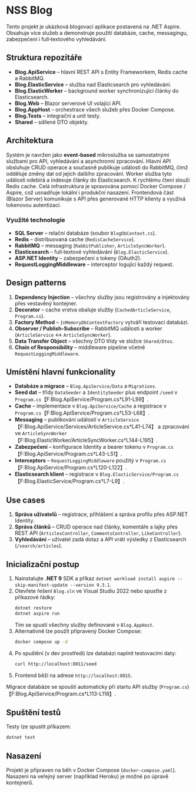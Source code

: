 ﻿# NSS Blog

Tento projekt je ukázková blogovací aplikace postavená na .NET Aspire. Obsahuje více služeb a demonstruje použití databáze, cache, messagingu, zabezpečení i full‑textového vyhledávání.

## Struktura repozitáře

- **Blog.ApiService** – hlavní REST API s Entity Frameworkem, Redis cache a RabbitMQ.
- **Blog.ElasticService** – služba nad Elasticsearch pro vyhledávání.
- **Blog.ElasticWorker** – background worker synchronizující články do Elasticsearch.
- **Blog.Web** – Blazor serverové UI volající API.
- **Blog.AppHost** – orchestrace všech služeb přes Docker Compose.
- **Blog.Tests** – integrační a unit testy.
- **Shared** – sdílené DTO objekty.

## Architektura

Systém je navržen jako **event‑based** mikroslužba se samostatnými službami pro API, vyhledávání a asynchronní zpracování. Hlavní API obsluhuje CRUD operace a současně publikuje události do RabbitMQ, čímž odděluje změny dat od jejich dalšího zpracování. Worker služba tyto události odebírá a indexuje články do Elasticsearch. K rychlému čtení slouží Redis cache. Celá infrastruktura je spravována pomocí Docker Compose / Aspire, což usnadňuje lokální i produkční nasazení. Frontendová část (Blazor Server) komunikuje s API přes generované HTTP klienty a využívá tokenovou autentizaci.

### Využité technologie

- **SQL Server** – relační databáze (soubor `BlogDbContext.cs`).
- **Redis** – distribuovaná cache (`RedisCacheService`).
- **RabbitMQ** – messaging (`RabbitPublisher`, `ArticleSyncWorker`).
- **Elasticsearch** – full‑textové vyhledávání (`Blog.ElasticService`).
- **ASP.NET Identity** – zabezpečení s tokeny (OAuth2).
- **RequestLoggingMiddleware** – interceptor logující každý request.

## Design patterns

1. **Dependency Injection** – všechny služby jsou registrovány a injektovány přes vestavěný kontejner.
2. **Decorator** – cache vrstva obaluje služby (`CachedArticleService`, `Program.cs`).
3. **Factory Method** – `InMemoryDbContextFactory` vytváří testovací databázi.
4. **Observer / Publish‑Subscribe** – RabbitMQ události a worker (`ArticleService` ↔ `ArticleSyncWorker`).
5. **Data Transfer Object** – všechny DTO třídy ve složce `Shared/Dtos`.
6. **Chain of Responsibility** – middleware pipeline včetně `RequestLoggingMiddleware`.

## Umístění hlavní funkcionality

- **Databáze a migrace** – `Blog.ApiService/Data` a `Migrations`.
- **Seed dat** – třídy `DataSeeder` a `IdentitySeeder` plus endpoint `/seed` v `Program.cs`【F:Blog.ApiService/Program.cs†L91-L99】.
- **Cache** – implementace v `Blog.ApiService/Cache` a registrace v `Program.cs`【F:Blog.ApiService/Program.cs†L53-L68】.
- **Messaging** – publikování událostí v `ArticleService`【F:Blog.ApiService/Services/ArticleService.cs†L41-L74】 a zpracování ve `ArticleSyncWorker`【F:Blog.ElasticWorker/ArticleSyncWorker.cs†L144-L195】.
- **Zabezpečení** – konfigurace Identity a bearer tokenu v `Program.cs`【F:Blog.ApiService/Program.cs†L43-L51】.
- **Interceptors** – `RequestLoggingMiddleware` použitý v `Program.cs`【F:Blog.ApiService/Program.cs†L120-L122】.
- **Elasticsearch klient** – registrace v `Blog.ElasticService/Program.cs`【F:Blog.ElasticService/Program.cs†L7-L9】.

## Use cases

1. **Správa uživatelů** – registrace, přihlášení a správa profilu přes ASP.NET Identity.
2. **Správa článků** – CRUD operace nad články, komentáře a lajky přes REST API (`ArticlesController`, `CommentsController`, `LikeController`).
3. **Vyhledávání** – uživatel zadá dotaz a API vrátí výsledky z Elasticsearch (`/search/articles`).

## Inicializační postup

1. Nainstalujte **.NET 9** SDK a příkaz `dotnet workload install aspire --skip-manifest-update --version 9.3.1`.
2. Otevřete řešení `Blog.sln` ve Visual Studiu 2022 nebo spusťte z příkazové řádky:
   ```bash
   dotnet restore
   dotnet aspire run
   ```
   Tím se spustí všechny služby definované v `Blog.AppHost`.
3. Alternativně lze použít připravený Docker Compose:
   ```bash
   docker compose up -d
   ```
4. Po spuštění (v dev prostředí) lze databázi naplnit testovacími daty:
   ```bash
   curl http://localhost:8011/seed
   ```
5. Frontend běží na adrese `http://localhost:8015`.

Migrace databáze se spouští automaticky při startu API služby (`Program.cs`)【F:Blog.ApiService/Program.cs†L113-L118】.

## Spuštění testů

Testy lze spustit příkazem:
```bash
dotnet test
```

## Nasazení

Projekt je připraven na běh v Docker Compose (`docker-compose.yaml`). Nasazení na veřejný server (například Heroku) je možné po úpravě kontejnerů.